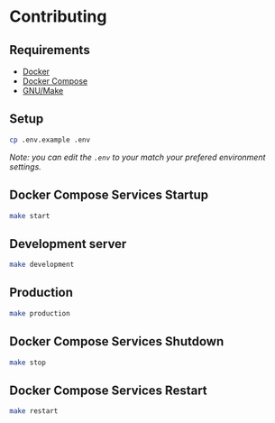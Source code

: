 # Contributing

## Requirements

- [Docker](https://www.docker.com/)
- [Docker Compose](https://docs.docker.com/compose/)
- [GNU/Make](https://www.gnu.org/software/make/)

## Setup

```bash
cp .env.example .env
```

*Note: you can edit the `.env` to your match your prefered environment settings.*

## Docker Compose Services Startup

```bash
make start
```

## Development server

```bash
make development
```

## Production

```bash
make production
```

## Docker Compose Services Shutdown

```bash
make stop
```

## Docker Compose Services Restart

```bash
make restart
```
